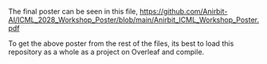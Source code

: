 The final poster can be seen in this file,
https://github.com/Anirbit-AI/ICML_2028_Workshop_Poster/blob/main/Anirbit_ICML_Workshop_Poster.pdf

To get the above poster from the rest of the files, its best to load this repository as a whole as a project on Overleaf and compile. 
